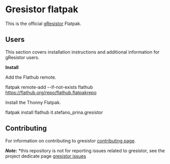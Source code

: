 # Gresistor flatpak

This is the official [gResistor](https://gitlab.com/a2488/gresistor/activity) Flatpak.

Users
-----------------------

This section covers installation instructions and additional information for gResistor users.

**Install**

Add the Flathub remote.

flatpak remote-add --if-not-exists flathub https://flathub.org/repo/flathub.flatpakrepo

Install the Thonny Flatpak.

flatpak install flathub it.stefano_prina.gresistor

Contributing 
-----------------------

For information on contributing to gresistor [contributing page](/CONTRIBUTING.md).

***Note:*** *this repository is not for reporting issues related to gresistor, see the project dedicate page [gresistor issues](https://gitlab.com/a2488/gresistor/-/issues)
